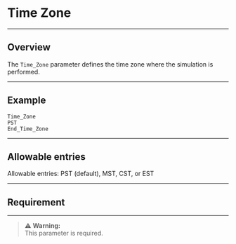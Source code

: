 # Time Zone

---

## Overview

The `Time_Zone` parameter defines the time zone where the simulation is performed.

---

## Example

```plaintext
Time_Zone
PST
End_Time_Zone
```

---

## Allowable entries

Allowable entries: PST (default), MST, CST, or EST

---

## Requirement

---

> ⚠️ **Warning:**  
> This parameter is required.


